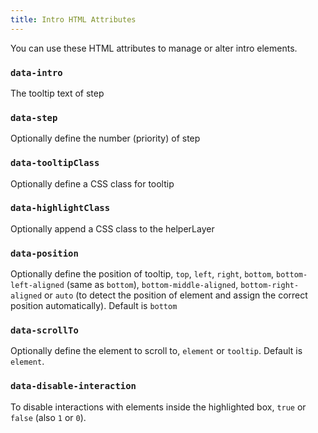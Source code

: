 ```yaml
---
title: Intro HTML Attributes
---
```


You can use these HTML attributes to manage or alter intro elements.

### `data-intro`

The tooltip text of step

### `data-step`

Optionally define the number (priority) of step

### `data-tooltipClass`

Optionally define a CSS class for tooltip

### `data-highlightClass`
Optionally append a CSS class to the helperLayer

### `data-position`

Optionally define the position of tooltip, `top`, `left`, `right`, `bottom`, `bottom-left-aligned` (same as `bottom`), `bottom-middle-aligned`, `bottom-right-aligned` or `auto` (to detect the position of element and assign the correct position automatically). Default is `bottom`

### `data-scrollTo`

Optionally define the element to scroll to, `element` or `tooltip`. Default is `element`.

### `data-disable-interaction`

To disable interactions with elements inside the highlighted box, `true` or `false` (also `1` or `0`).